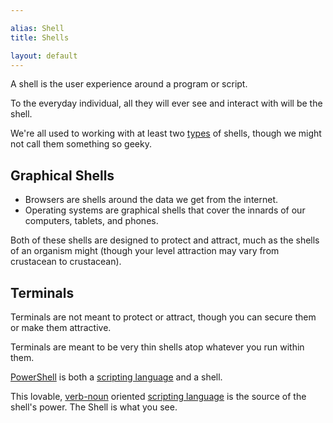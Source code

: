```yaml
---

alias: Shell
title: Shells

layout: default
---
```


A shell is the user experience around a program or script.

To the everyday individual, all they will ever see and interact with will be the shell.

We're all used to working with at least two [types](/PowerShell/Types) of shells, though we might not call them something so geeky.

## Graphical Shells

* Browsers are shells around the data we get from the internet.
* Operating systems are graphical shells that cover the innards of our computers, tablets, and phones.

Both of these shells are designed to protect and attract, much as the shells of an organism might (though your level attraction may vary from crustacean to crustacean).

## Terminals

Terminals are not meant to protect or attract, though you can secure them or make them attractive.

Terminals are meant to be very thin shells atop whatever you run within them.

[PowerShell](/PowerShell) is both a [scripting language](/Languages/Scripting-Languages) and a shell.

This lovable, [verb-noun](/PowerShell/Concepts/Verb-Noun) oriented [scripting language](/Languages/Scripting-Languages) is the source of the shell's power.  The Shell is what you see.
